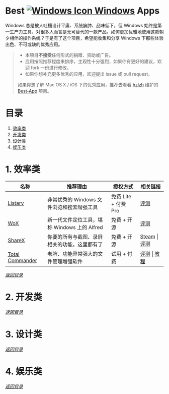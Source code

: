 # Best [![Windows Icon][1] Windows][2] Apps

Windows 总是被人吐槽设计平庸、系统臃肿、品味低下，但 Windows 始终是第一生产力工具，对很多人而言是无可替代的一款产品。如何更加优雅地使用这款朝夕相伴的操作系统？于是有了这个项目，希望能收集和分享 Windows 下那些体验出色、不可或缺的优秀应用。

> * 本项目**不接受**任何形式的捐赠、资助或广告。
> * 应用按照推荐程度来排序，主观性十分强烈，如果你有更好的建议，欢迎 fork 一份进行修改。
> * 如果你想补充更多优秀的应用，欢迎提出 issue 或 pull request。
> 
> 如果你想了解 Mac OS X / iOS 下的优秀应用，推荐去看看 [hzlzh][3] 维护的 [Best-App][4] 项目。

# 目录

 1. [效率类][5]
 2. [开发类][6]
 3. [设计类][7]
 4. [娱乐类][8]

# 1. 效率类

|名称|推荐理由|授权方式|相关链接|
|---|---|---|---|
|[Listary][9]|非常优秀的 Windows 文件浏览和搜索增强工具|免费 Lite + 付费 Pro|[评测][10]|
|[WoX][14]|新一代文件定位工具，堪称 Windows 上的 Alfred|免费 + 开源|[评测][15]|
|[ShareX][11]|你要的所有与截图、录屏相关的功能，这里都有了|免费 + 开源|[Steam][12] \| [评测][13]|
|[Total Commander][16]|老牌、功能异常强大的文件管理增强软件|试用 + 付费|[评测][17] \| [教程][18]|

[*返回目录*][19]

# 2. 开发类

[*返回目录*][20]

# 3. 设计类

[*返回目录*][21]

# 4. 娱乐类

[*返回目录*][22]


  [1]: http://i.imgur.com/waCNjA2.png
  [2]: https://www.microsoft.com/zh-cn/windows
  [3]: https://github.com/hzlzh
  [4]: https://github.com/hzlzh/Best-App
  [5]: #1-%E6%95%88%E7%8E%87%E7%B1%BB
  [6]: #2-%E5%BC%80%E5%8F%91%E7%B1%BB
  [7]: #3-%E8%AE%BE%E8%AE%A1%E7%B1%BB
  [8]: #4-%E5%A8%B1%E4%B9%90%E7%B1%BB
  [9]: http://www.listary.com/
  [10]: http://www.iplaysoft.com/listary.html
  [11]: https://getsharex.com/
  [12]: http://store.steampowered.com/app/400040/
  [13]: http://www.appinn.com/sharex/
  [14]: https://github.com/Wox-launcher/Wox
  [15]: http://www.cnblogs.com/jadeboy/p/5517515.html
  [16]: http://www.ghisler.com/
  [17]: https://www.zhihu.com/question/21616258
  [18]: https://xbeta.info/studytc/index.htm
  [19]: #%E7%9B%AE%E5%BD%95
  [20]: #%E7%9B%AE%E5%BD%95
  [21]: #%E7%9B%AE%E5%BD%95
  [22]: #%E7%9B%AE%E5%BD%95
